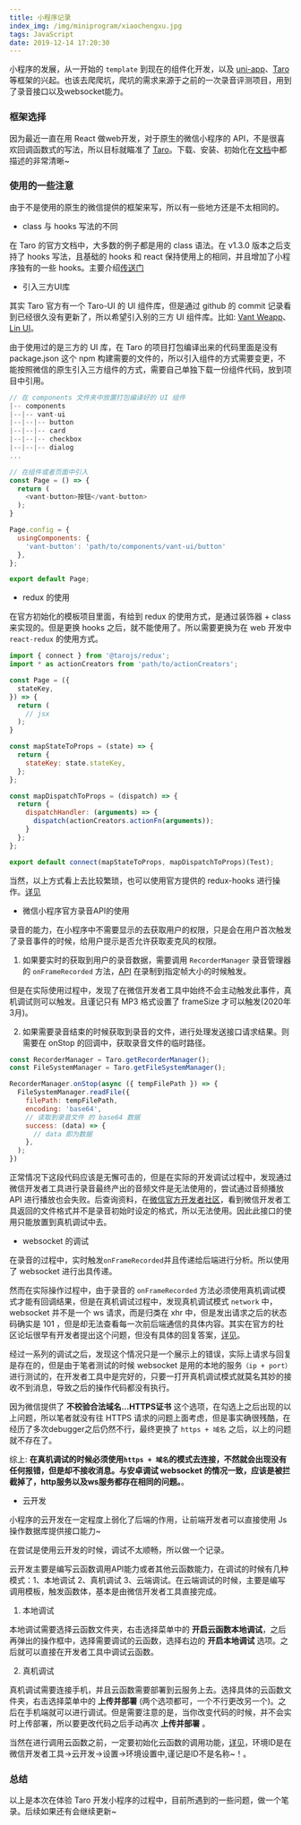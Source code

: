 ```yaml
---
title: 小程序记录
index_img: /img/miniprogram/xiaochengxu.jpg
tags: JavaScript
date: 2019-12-14 17:20:30
---
```


小程序的发展，从一开始的 `template` 到现在的组件化开发，以及 [uni-app](https://uniapp.dcloud.io/)、[Taro](https://taro.aotu.io/) 等框架的兴起。也该去爬爬坑，爬坑的需求来源于之前的一次录音评测项目，用到了录音接口以及websocket能力。
<!-- more -->

### 框架选择

因为最近一直在用 React 做web开发，对于原生的微信小程序的 API，不是很喜欢回调函数式的写法，所以目标就瞄准了 [Taro](https://taro.aotu.io/)。下载、安装、初始化在[文档](https://nervjs.github.io/taro/docs/README.html)中都描述的非常清晰~

### 使用的一些注意

由于不是使用的原生的微信提供的框架来写，所以有一些地方还是不太相同的。

- class 与 hooks 写法的不同

在 Taro 的官方文档中，大多数的例子都是用的 class 语法。在 v1.3.0 版本之后支持了 hooks 写法，且基础的 hooks 和 react 保持使用上的相同，并且增加了小程序独有的一些 hooks。主要介绍[传送门](https://nervjs.github.io/taro/docs/hooks.html)

- 引入三方UI库

其实 Taro 官方有一个 Taro-UI 的 UI 组件库，但是通过 github 的 commit 记录看到已经很久没有更新了，所以希望引入别的三方 UI 组件库。比如: [Vant Weapp](https://youzan.github.io/vant-weapp/#/intro)、[Lin UI](http://doc.mini.7yue.pro/)。

由于使用过的是三方的 UI 库，在 Taro 的项目打包编译出来的代码里面是没有 package.json 这个 npm 构建需要的文件的，所以引入组件的方式需要变更，不能按照微信的原生引入三方组件的方式，需要自己单独下载一份组件代码，放到项目中引用。

```js
// 在 components 文件夹中放置打包编译好的 UI 组件
|-- components
|--|-- vant-ui
|--|--|-- button
|--|--|-- card
|--|--|-- checkbox
|--|--|-- dialog
...

// 在组件或者页面中引入
const Page = () => {
  return (
    <vant-button>按钮</vant-button>
  );
}

Page.config = {
  usingComponents: {
    'vant-button': 'path/to/components/vant-ui/button'
  },
};

export default Page;
```

- redux 的使用

在官方初始化的模板项目里面，有给到 redux 的使用方式，是通过装饰器 + class 来实现的。但是更换 hooks 之后，就不能使用了。所以需要更换为在 web 开发中 `react-redux` 的使用方式。

```js
import { connect } from '@tarojs/redux';
import * as actionCreators from 'path/to/actionCreators';

const Page = ({
  stateKey,
}) => {
  return (
    // jsx
  );
}

const mapStateToProps = (state) => {
  return {
    stateKey: state.stateKey,
  };
};

const mapDispatchToProps = (dispatch) => {
  return {
    dispatchHandler: (arguments) => {
      dispatch(actionCreators.actionFn(arguments));
    }
  };
};

export default connect(mapStateToProps, mapDispatchToProps)(Test);
```

当然，以上方式看上去比较繁琐，也可以使用官方提供的 redux-hooks 进行操作。[详见](https://nervjs.github.io/taro/docs/redux.html)

- 微信小程序官方录音API的使用

录音的能力，在小程序中不需要显示的去获取用户的权限，只是会在用户首次触发了录音事件的时候，给用户提示是否允许获取麦克风的权限。

1. 如果要实时的获取到用户的录音数据，需要调用 `RecorderManager` 录音管理器的 `onFrameRecorded` 方法，[API](https://developers.weixin.qq.com/miniprogram/dev/api/media/recorder/RecorderManager.onFrameRecorded.html) 在录制到指定帧大小的时候触发。

但是在实际使用过程中，发现了在微信开发者工具中始终不会主动触发此事件，真机调试则可以触发。且谨记只有 MP3 格式设置了 frameSize 才可以触发(2020年3月)。

2. 如果需要录音结束的时候获取到录音的文件，进行处理发送接口请求结果。则需要在 onStop 的回调中，获取录音文件的临时路径。

```js
const RecorderManager = Taro.getRecorderManager();
const FileSystemManager = Taro.getFileSystemManager();

RecorderManager.onStop(async ({ tempFilePath }) => {
  FileSystemManager.readFile({
    filePath: tempFilePath,
    encoding: 'base64',
    // 读取到录音文件 的 base64 数据
    success: (data) => {
      // data 即为数据
    },
  );
})
```

正常情况下这段代码应该是无懈可击的，但是在实际的开发调试过程中，发现通过微信开发者工具进行录音最终产出的音频文件是无法使用的，尝试通过音频播放 API 进行播放也会失败。后查询资料，在[微信官方开发者社区](https://developers.weixin.qq.com/community/develop/doc/e7b2a036c1fcbd823eb8ab0aa8febf1a?highline=silk)，看到微信开发者工具返回的文件格式并不是录音初始时设定的格式，所以无法使用。因此此接口的使用只能放置到真机调试中去。

- websocket 的调试

在录音的过程中，实时触发`onFrameRecorded`并且传递给后端进行分析。所以使用了 websocket 进行出具传递。

然而在实际操作过程中，由于录音的 `onFrameRecorded` 方法必须使用真机调试模式才能有回调结果，但是在真机调试过程中，发现真机调试模式 `network` 中，websocket 并不是一个 ws 请求，而是归类在 xhr 中，但是发出请求之后的状态码确实是 101 ，但是却无法查看每一次前后端通信的具体内容。其实在官方的社区论坛很早有开发者提出这个问题，但没有具体的回复答案，[详见](https://developers.weixin.qq.com/community/develop/doc/000602c6280098890ca7886cf56800?highline=websocket%20xhr)。

经过一系列的调试之后，发现这个情况只是一个展示上的错误，实际上请求与回复是存在的，但是由于笔者测试的时候 websocket 是用的本地的服务`（ip + port）`进行测试的，在开发者工具中是完好的，只要一打开真机调试模式就莫名其妙的接收不到消息，导致之后的操作代码都没有执行。

因为微信提供了 __不校验合法域名...HTTPS证书__ 这个选项，在勾选上之后出现的以上问题，所以笔者就没有往 HTTPS 请求的问题上面考虑，但是事实确很残酷，在经历了多次debugger之后仍然不行，最终更换了 `https + 域名` 之后，以上的问题就不存在了。

综上: __在真机调试的时候必须使用`https + 域名`的模式去连接，不然就会出现没有任何报错，但是却不接收消息。与安卓调试 websocket 的情况一致，应该是被拦截掉了，http服务以及ws服务都存在相同的问题。__。

- 云开发

小程序的云开发在一定程度上弱化了后端的作用，让前端开发者可以直接使用 Js 操作数据库提供接口能力~

在尝试是使用云开发的时候，调试不太顺畅，所以做一个记录。

云开发主要是编写云函数调用API能力或者其他云函数能力，在调试的时候有几种模式：1、本地调试 2、真机调试 3、云端调试。在云端调试的时候，主要是编写调用模板，触发函数体，基本是由微信开发者工具直接完成。

1. 本地调试

  本地调试需要选择云函数文件夹，右击选择菜单中的 __开启云函数本地调试__，之后再弹出的操作框中，选择需要调试的云函数，选择右边的 __开启本地调试__ 选项。之后就可以直接在开发者工具中调试云函数。

2. 真机调试

  真机调试需要连接手机，并且云函数需要部署到云服务上去。选择具体的云函数文件夹，右击选择菜单中的 __上传并部署__ (两个选项都可，一个不行更改另一个)。之后在手机端就可以进行调试。但是需要注意的是，当你改变代码的时候，并不会实时上传部署，所以要更改代码之后手动再次 __上传并部署__ 。

当然在进行调用云函数之前，一定要初始化云函数的调用功能，[详见](https://developers.weixin.qq.com/miniprogram/dev/wxcloud/guide/init.html)，环境ID是在微信开发者工具->云开发->设置->环境设置中,谨记是ID不是名称~！。

### 总结

以上是本次在体验 Taro 开发小程序的过程中，目前所遇到的一些问题，做一个笔录。后续如果还有会继续更新~
